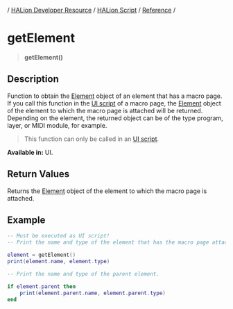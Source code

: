 / [HALion Developer Resource](../..//HALion-Developer-Resource.md) / [HALion Script](./HALion-Script.md) / [Reference](./Reference.md) /

# getElement

>**getElement()**

## Description

Function to obtain the [Element](./Element.md) object of an element that has a macro page. If you call this function in the [UI script](./Working-with-UI-Scripts.md) of a macro page, the [Element](./Element.md) object of the element to which the macro page is attached will be returned. Depending on the element, the returned object can be of the type program, layer, or MIDI module, for example.

>This function can only be called in an [UI script](./Working-with-UI-Scripts.md).

**Available in:** UI.

## Return Values

Returns the [Element](./Element.md) object of the element to which the macro page is attached.

## Example

```lua
-- Must be executed as UI script!
-- Print the name and type of the element that has the macro page attached.

element = getElement()
print(element.name, element.type)

-- Print the name and type of the parent element.

if element.parent then
    print(element.parent.name, element.parent.type)
end
```